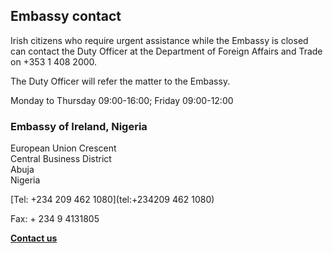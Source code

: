 ## Embassy contact

Irish citizens who require urgent assistance while the Embassy is closed can contact the Duty Officer at the Department of Foreign Affairs and Trade on +353 1 408 2000.

The Duty Officer will refer the matter to the Embassy.

Monday to Thursday 09:00-16:00; Friday 09:00-12:00

### Embassy of Ireland, Nigeria

European Union Crescent   
Central Business District   
Abuja   
Nigeria

[Tel: +234 209 462 1080](tel:+234209 462 1080)

Fax: + 234 9 4131805

[**Contact us**](/en/nigeria/abuja/contact/)